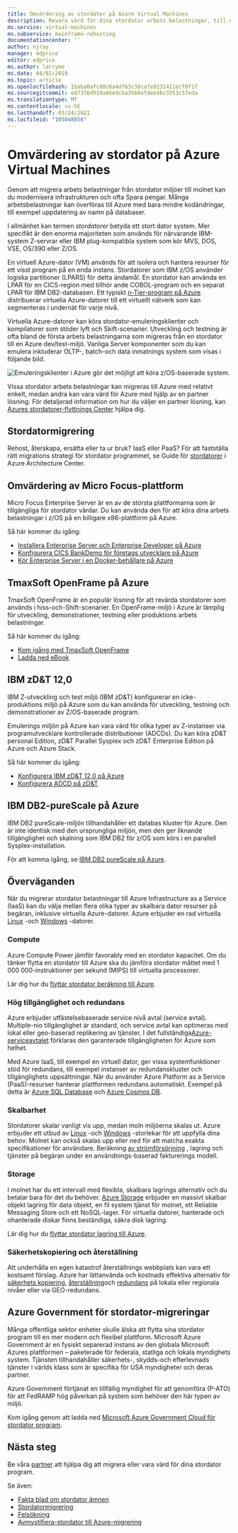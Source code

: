 ```yaml
---
title: Omvärdering av stordator på Azure Virtual Machines
description: Revara värd för dina stordator arbets belastningar, till exempel IBM Z-baserade system med virtuella datorer (VM) på Microsoft Azure.
ms.service: virtual-machines
ms.subservice: mainframe-rehosting
documentationcenter: ''
author: njray
manager: edprice
editor: edprice
ms.author: larryme
ms.date: 04/02/2019
ms.topic: article
ms.openlocfilehash: 1baba0afc08c6a4df63c38cafe9231411ecf8f1f
ms.sourcegitcommit: ed7376d919a66edcba3566efdee4bc3351c57eda
ms.translationtype: MT
ms.contentlocale: sv-SE
ms.lasthandoff: 03/24/2021
ms.locfileid: "105048858"
---
```

# <a name="mainframe-rehosting-on-azure-virtual-machines"></a>Omvärdering av stordator på Azure Virtual Machines

Genom att migrera arbets belastningar från stordator miljöer till molnet kan du modernisera infrastrukturen och ofta Spara pengar. Många arbetsbelastningar kan överföras till Azure med bara mindre kodändringar, till exempel uppdatering av namn på databaser.

I allmänhet kan termen *stordatorer* betyda ett stort dator system. Mer specifikt är den enorma majoriteten som används för närvarande IBM-system Z-servrar eller IBM plug-kompatibla system som kör MVS, DOS, VSE, OS/390 eller Z/OS.

En virtuell Azure-dator (VM) används för att isolera och hantera resurser för ett visst program på en enda instans. Stordatorer som IBM z/OS använder logiska partitioner (LPARS) för detta ändamål. En stordator kan använda en LPAR för en CICS-region med tillhör ande COBOL-program och en separat LPAR för IBM DB2-databasen. Ett typiskt [n-Tier-program på Azure](/azure/architecture/reference-architectures/n-tier/n-tier-sql-server) distribuerar virtuella Azure-datorer till ett virtuellt nätverk som kan segmenteras i undernät för varje nivå.

Virtuella Azure-datorer kan köra stordator-emuleringsklienter och kompilatorer som stöder lyft och Skift-scenarier. Utveckling och testning är ofta bland de första arbets belastningarna som migreras från en stordator till en Azure dev/test-miljö. Vanliga Server komponenter som du kan emulera inkluderar OLTP-, batch-och data inmatnings system som visas i följande bild.

![Emuleringsklienter i Azure gör det möjligt att köra z/OS-baserade system.](media/01-overview.png)

Vissa stordator arbets belastningar kan migreras till Azure med relativt enkelt, medan andra kan vara värd för Azure med hjälp av en partner lösning. För detaljerad information om hur du väljer en partner lösning, kan [Azures stordatorer-flyttnings Center](https://azure.microsoft.com/migration/mainframe/) hjälpa dig.

## <a name="mainframe-migration"></a>Stordatormigrering

Rehost, återskapa, ersätta eller ta ur bruk? IaaS eller PaaS? För att fastställa rätt migrations strategi för stordator programmet, se Guide för [stordatorer](/azure/architecture/cloud-adoption/infrastructure/mainframe-migration/overview)  i Azure Architecture Center.

## <a name="micro-focus-rehosting-platform"></a>Omvärdering av Micro Focus-plattform

Micro Focus Enterprise Server är en av de största plattformarna som är tillgängliga för stordator värdar. Du kan använda den för att köra dina arbets belastningar i z/OS på en billigare x86-plattform på Azure.

Så här kommer du igång:

- [Installera Enterprise Server och Enterprise Developer på Azure](./microfocus/set-up-micro-focus-azure.md)
- [Konfigurera CICS BankDemo för företags utvecklare på Azure](./microfocus/demo.md)
- [Kör Enterprise Server i en Docker-behållare på Azure](./microfocus/run-enterprise-server-container.md)


## <a name="tmaxsoft-openframe-on-azure"></a>TmaxSoft OpenFrame på Azure

TmaxSoft OpenFrame är en populär lösning för att revärda stordatorer som används i hiss-och-Shift-scenarier. En OpenFrame-miljö i Azure är lämplig för utveckling, demonstrationer, testning eller produktions arbets belastningar.

Så här kommer du igång:

- [Kom igång med TmaxSoft OpenFrame](./tmaxsoft/get-started.md)
- [Ladda ned eBook](https://azure.microsoft.com/resources/install-tmaxsoft-openframe-on-azure/)

## <a name="ibm-zdt-120"></a>IBM zD&T 12,0

IBM Z-utveckling och test miljö (IBM zD&T) konfigurerar en icke-produktions miljö på Azure som du kan använda för utveckling, testning och demonstrationer av Z/OS-baserade program.

Emulerings miljön på Azure kan vara värd för olika typer av Z-instanser via programutvecklare kontrollerade distributioner (ADCDs). Du kan köra zD&T personal Edition, zD&T Parallel Sysplex och zD&T Enterprise Edition på Azure och Azure Stack.

Så här kommer du igång:

- [Konfigurera IBM zD&T 12,0 på Azure](./ibm/install-ibm-z-environment.md)
- [Konfigurera ADCD på zD&T](./ibm/demo.md)

## <a name="ibm-db2-purescale-on-azure"></a>IBM DB2-pureScale på Azure

IBM DB2 pureScale-miljön tillhandahåller ett databas kluster för Azure. Den är inte identisk med den ursprungliga miljön, men den ger liknande tillgänglighet och skalning som IBM DB2 för z/OS som körs i en parallell Sysplex-installation.

För att komma igång, se [IBM DB2 pureScale på Azure](.//ibm/ibm-db2-purescale-azure.md).

## <a name="considerations"></a>Överväganden

När du migrerar stordator belastningar till Azure Infrastructure as a Service (IaaS) kan du välja mellan flera olika typer av skalbara dator resurser på begäran, inklusive virtuella Azure-datorer. Azure erbjuder en rad virtuella [Linux](../../linux/overview.md) -och [Windows](../../windows/overview.md) -datorer.

### <a name="compute"></a>Compute

Azure Compute Power jämför favorably med en stordator kapacitet. Om du tänker flytta en stordator till Azure ska du jämföra stordator måttet med 1 000 000-instruktioner per sekund (MIPS) till virtuella processorer. 

Lär dig hur du [flyttar stordator beräkning till Azure](./concepts/mainframe-compute-azure.md).

### <a name="high-availability-and-failover"></a>Hög tillgänglighet och redundans

Azure erbjuder utfästelsebaserade service nivå avtal (service avtal). Multiple-nio tillgänglighet är standard, och service avtal kan optimeras med lokal eller geo-baserad replikering av tjänster. I det fullständiga[Azure-serviceavtalet](https://azure.microsoft.com/support/legal/sla/virtual-machines/) förklaras den garanterade tillgängligheten för Azure som helhet.

Med Azure IaaS, till exempel en virtuell dator, ger vissa systemfunktioner stöd för redundans, till exempel instanser av redundanskluster och tillgänglighets uppsättningar. När du använder Azure Platform as a Service (PaaS)-resurser hanterar plattformen redundans automatiskt. Exempel på detta är [Azure SQL Database](../../../azure-sql/database/sql-database-paas-overview.md) och [Azure Cosmos DB](../../../cosmos-db/introduction.md).

### <a name="scalability"></a>Skalbarhet

Stordatorer skalar vanligt vis upp, medan moln miljöerna skalas ut. Azure erbjuder ett utbud av [Linux](../../sizes.md) -och [Windows](../../sizes.md) -storlekar för att uppfylla dina behov. Molnet kan också skalas upp eller ned för att matcha exakta specifikationer för användare. Beräkning [av strömförsörjning](/azure/architecture/best-practices/auto-scaling) , lagring och tjänster på begäran under en användnings-baserad fakturerings modell.

### <a name="storage"></a>Storage

I molnet har du ett intervall med flexibla, skalbara lagrings alternativ och du betalar bara för det du behöver. [Azure Storage](../../../storage/common/storage-introduction.md) erbjuder en massivt skalbar objekt lagring för data objekt, en fil system tjänst för molnet, ett Reliable Messaging Store och ett NoSQL-lager. För virtuella datorer, hanterade och ohanterade diskar finns beständiga, säkra disk lagring.

Lär dig hur du [flyttar stordator lagring till Azure](./concepts/mainframe-storage-azure.md).

### <a name="backup-and-recovery"></a>Säkerhetskopiering och återställning

Att underhålla en egen katastrof återställnings webbplats kan vara ett kostsamt förslag. Azure har lättanvända och kostnads effektiva alternativ för [säkerhets kopiering](../../../backup/backup-overview.md), [återställning](../../../site-recovery/site-recovery-overview.md)och [redundans](../../../storage/common/storage-redundancy.md) på lokala eller regionala nivåer eller via GEO-redundans.

## <a name="azure-government-for-mainframe-migrations"></a>Azure Government för stordator-migreringar

Många offentliga sektor enheter skulle älska att flytta sina stordator program till en mer modern och flexibel plattform. Microsoft Azure Government är en fysiskt separerad instans av den globala Microsoft Azures plattformen – paketerade för federala, statliga och lokala myndighets system. Tjänsten tillhandahåller säkerhets-, skydds-och efterlevnads tjänster i världs klass som är specifika för USA myndigheter och deras partner.

Azure Government förtjänat en tillfällig myndighet för att genomföra (P-ATO) för att FedRAMP hög påverkan på system som behöver den här typen av miljö.

Kom igång genom att ladda ned [Microsoft Azure Government Cloud för stordator program](https://azure.microsoft.com/resources/microsoft-azure-government-cloud-for-mainframe-applications/en-us/).

## <a name="next-steps"></a>Nästa steg

Be våra [partner](partner-workloads.md) att hjälpa dig att migrera eller vara värd för dina stordator program. 

Se även:

- [Fakta blad om stordator ämnen](mainframe-white-papers.md)
- [Stordatormigrering](/azure/architecture/cloud-adoption/infrastructure/mainframe-migration/overview)
- [Felsökning](/troubleshoot/azure/virtual-machines/welcome-virtual-machines)
- [Avmystifiera-stordator till Azure-migrering](https://azure.microsoft.com/resources/demystifying-mainframe-to-azure-migration/)

<!-- INTERNAL LINKS -->
[microfocus-get-started]: /microfocus/get-started.md
[microfocus-setup]: /microfocus/set-up-micro-focus-azure.md
[microfocus-demo]: /microfocus/demo.md
[ibm-get-started]: /ibm/get-started.md
[ibm-install-z]: /ibm/install-ibm-z-environment.md
[ibm-demo]: /ibm/demo.md